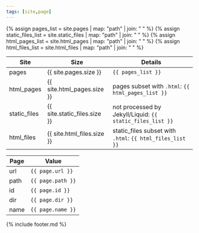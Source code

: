 ```yaml
---
tags: [site,page]
---
```

{% assign pages_list = site.pages | map: "path" | join: " " %}
{% assign static_files_list = site.static_files | map: "path" | join: " " %}
{% assign html_pages_list = site.html_pages | map: "path" | join: " " %}
{% assign html_files_list = site.html_files | map: "path" | join: " " %}

Site | Size | Details
---|---|---
pages | {{ site.pages.size }} | `{{ pages_list }}`
html_pages | {{ site.html_pages.size }} | pages subset with `.html`: `{{ html_pages_list }}`
static_files | {{ site.static_files.size }} | not processed by Jekyll/Liquid: `{{ static_files_list }}`
html_files | {{ site.html_files.size }} | static_files subset with `.html`: `{{ html_files_list }}`


Page | Value |
---|---|
url | `{{ page.url }}`
path | `{{ page.path }}`
id | `{{ page.id }}`
dir | `{{ page.dir }}`
name | `{{ page.name }}`


{% include footer.md %}
